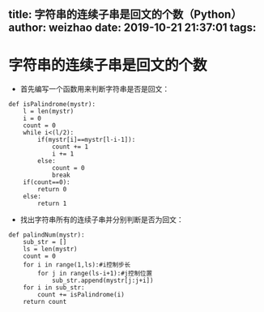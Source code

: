 title: 字符串的连续子串是回文的个数（Python）
author: weizhao
date: 2019-10-21 21:37:01
tags:
---
# 字符串的连续子串是回文的个数
* 首先编写一个函数用来判断字符串是否是回文：
~~~
def isPalindrome(mystr):
    l = len(mystr)
    i = 0
    count = 0
    while i<(l/2):
        if(mystr[i]==mystr[l-i-1]):
            count += 1
            i += 1
        else:
            count = 0
            break
    if(count==0):
        return 0
    else:
        return 1
~~~
* 找出字符串所有的连续子串并分别判断是否为回文：
~~~
def palindNum(mystr):
    sub_str = []
    ls = len(mystr)
    count = 0
    for i in range(1,ls):#i控制步长
        for j in range(ls-i+1):#j控制位置
            sub_str.append(mystr[j:j+i])
    for i in sub_str:
        count += isPalindrome(i)
    return count
~~~